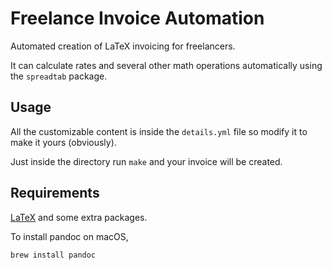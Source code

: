 # Freelance Invoice Automation

Automated creation of LaTeX invoicing for freelancers.

It can calculate rates and several other math operations automatically using the `spreadtab` package.

## Usage

All the customizable content is inside the `details.yml` file so modify it to make it yours (obviously).

Just inside the directory run `make` and your invoice will be created.

## Requirements

[LaTeX](https://tug.org/mactex/morepackages.html) and some extra packages.

To install pandoc on macOS,

```
brew install pandoc
```
